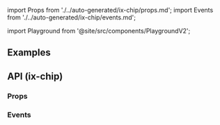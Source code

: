 import Props from './../auto-generated/ix-chip/props.md';
import Events from './../auto-generated/ix-chip/events.md';

import Playground from '@site/src/components/PlaygroundV2';

## Examples

<Playground
name="chip" height="25rem"
examplesByName>
</Playground>

## API (ix-chip)

### Props

<Props />

### Events

<Events />
